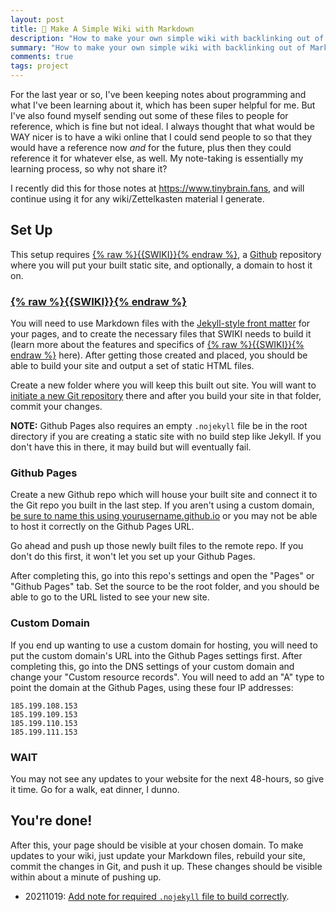 ```yaml
---
layout: post
title: 📄 Make A Simple Wiki with Markdown
description: "How to make your own simple wiki with backlinking out of Markdown files with {{SWIKI}}."
summary: "How to make your own simple wiki with backlinking out of Markdown files with {{SWIKI}}."
comments: true
tags: project
---
```


For the last year or so, I've been keeping notes about programming and what I've been learning about it, which has been super helpful for me. But I've also found myself sending out some of these files to people for reference, which is fine but not ideal. I always thought that what would be WAY nicer is to have a wiki online that I could send people to so that they would have a reference now *and* for the future, plus then they could reference it for whatever else, as well. My note-taking is essentially my learning process, so why not share it?

I recently did this for those notes at <https://www.tinybrain.fans>, and will continue using it for any wiki/Zettelkasten material I generate.

## Set Up

This setup requires [{% raw %}{{SWIKI}}{% endraw %}][], a [Github](https://github.com/) repository where you will put your built static site, and optionally, a domain to host it on.

### [{% raw %}{{SWIKI}}{% endraw %}][]

You will need to use Markdown files with the [Jekyll-style front matter](https://jekyllrb.com/docs/front-matter/) for your pages, and to create the necessary files that SWIKI needs to build it (learn more about the features and specifics of [{% raw %}{{SWIKI}}{% endraw %}][] here). After getting those created and placed, you should be able to build your site and output a set of static HTML files. 

Create a new folder where you will keep this built out site. You will want to [initiate a new Git repository](https://kbroman.org/github_tutorial/pages/init.html) there and after you build your site in that folder, commit your changes.

**NOTE:** Github Pages also requires an empty `.nojekyll` file be in the root directory if you are creating a static site with no build step like Jekyll. If you don't have this in there, it may build but will eventually fail.

### Github Pages

Create a new Github repo which will house your built site and connect it to the Git repo you built in the last step. If you aren't using a custom domain, [be sure to name this using yourusername.github.io](https://guides.github.com/features/pages/) or you may not be able to host it correctly on the Github Pages URL. 

Go ahead and push up those newly built files to the remote repo. If you don't do this first, it won't let you set up your Github Pages.

After completing this, go into this repo's settings and open the "Pages" or "Github Pages" tab. Set the source to be the root folder,    and you should be able to go to the URL listed to see your new site.

### Custom Domain

If you end up wanting to use a custom domain for hosting, you will need to put the custom domain's URL into the Github Pages settings first. After completing this, go into the DNS settings of your custom domain and change your "Custom resource records". You will need to add an "A" type to point the domain at the Github Pages, using these four IP addresses:

	185.199.108.153
	185.199.109.153
	185.199.110.153
	185.199.111.153

### WAIT

You may not see any updates to your website for the next 48-hours, so give it time. Go for a walk, eat dinner, I dunno.

## You're done!

After this, your page should be visible at your chosen domain. To make updates to your wiki, just update your Markdown files, rebuild your site, commit the changes in Git, and push it up. These changes should be visible within about a minute of pushing up.

- 20211019: [Add note for required `.nojekyll` file to build correctly](https://github.community/t/github-pages-build-failed-although-it-passed-a-few-months-ago/10271).

<!-- --- 

- _202XXXXX: Update format_ -->

[{% raw %}{{SWIKI}}{% endraw %}]: https://github.com/milofultz/swiki